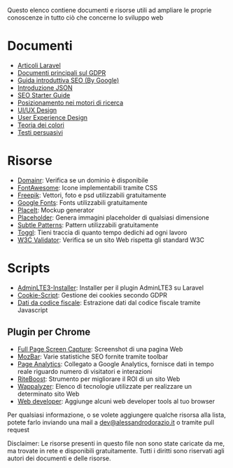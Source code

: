 Questo elenco contiene documenti e risorse utili ad ampliare le proprie conoscenze in tutto ciò che concerne lo sviluppo web

# Documenti
- [Articoli Laravel](http://laravel-italia.it/articoli)
- [Documenti principali sul GDPR](https://www.agendadigitale.eu/cittadinanza-digitale/gdpr-tutto-cio-che-ce-da-sapere-per-essere-preparati/)
- [Guida introduttiva SEO (By Google)](https://support.google.com/webmasters/answer/7451184?hl=it)
- [Introduzione JSON](http://elite.polito.it/files/courses/02CIX/2013/03-JSON.pdf)
- [SEO Starter Guide](https://www.studiosamo.it/wp-content/uploads/2016/05/Guida-SEO-Google.pdf)
- [Posizionamento nei motori di ricerca](https://www.prima-posizione.it/download/guida-posizionamento-motori-ricerca.pdf)
- [UI/UX Design](https://www.researchgate.net/publication/317660257_User_Interface_and_User_Experience_UIUX_Design)
- [User Experience Design](http://userexperience.boutique/wp-content/uploads/2016/07/user-experience-design-ebook-gratuito-uxboutique.pdf)
- [Teoria dei colori](https://www.politesi.polimi.it/bitstream/10589/18321/1/2011_03_Rossin.pdf)
- [Testi persuasivi](https://www.armandogiorgi.it/wp-content/uploads/2015/07/testi-persuasivi-swipe-files-pronesis.pdf)

# Risorse
- [Domainr](https://domainr.com/): Verifica se un dominio è disponibile
- [FontAwesome](https://fontawesome.com): Icone implementabili tramite CSS
- [Freepik](https://www.freepik.com/): Vettori, foto e psd utilizzabili gratuitamente
- [Google Fonts](https://fonts.google.com/): Fonts utilizzabili gratuitamente
- [PlaceIt](https://placeit.net/): Mockup generator
- [Placeholder](https://placeholder.com/): Genera immagini placeholder di qualsiasi dimensione
- [Subtle Patterns](https://www.toptal.com/designers/subtlepatterns/): Pattern utilizzabili gratuitamente
- [Toggl](https://toggl.com/): Tieni traccia di quanto tempo dedichi ad ogni lavoro
- [W3C Validator](https://validator.w3.org/): Verifica se un sito Web rispetta gli standard W3C

# Scripts
- [AdminLTE3-Installer](https://github.com/alessandrodorazio/AdminLTE3-Installer): Installer per il plugin AdminLTE3 su Laravel
- [Cookie-Script](https://cookie-script.com/): Gestione dei cookies secondo GDPR
- [Dati da codice fiscale](https://github.com/alessandrodorazio/Dati-da-codice-fiscale): Estrazione dati dal codice fiscale tramite Javascript

## Plugin per Chrome
- [Full Page Screen Capture](https://chrome.google.com/webstore/detail/full-page-screen-capture/fdpohaocaechififmbbbbbknoalclacl): Screenshot di una pagina Web
- [MozBar](https://chrome.google.com/webstore/detail/mozbar/eakacpaijcpapndcfffdgphdiccmpknp): Varie statistiche SEO fornite tramite toolbar
- [Page Analytics](https://chrome.google.com/webstore/detail/page-analytics-by-google/fnbdnhhicmebfgdgglcdacdapkcihcoh): Collegato a Google Analytics, fornisce dati in tempo reale riguardo numero di visitatori e interazioni
- [RiteBoost](https://chrome.google.com/webstore/detail/riteboost/flookmlccbimcdpnbblpdjhpmjlblfgg): Strumento per migliorare il ROI di un sito Web
- [Wappalyzer](https://www.wappalyzer.com/): Elenco di tecnologie utilizzate per realizzare un determinato sito Web
- [Web developer](https://chrispederick.com/work/web-developer/): Aggiunge alcuni web developer tools al tuo browser

Per qualsiasi informazione, o se volete aggiungere qualche risorsa alla lista, potete farlo inviando una mail a dev@alessandrodorazio.it o tramite pull request

Disclaimer: Le risorse presenti in questo file non sono state caricate da me, ma trovate in rete e disponibili gratuitamente. Tutti i diritti sono riservati agli autori dei documenti e delle risorse.
